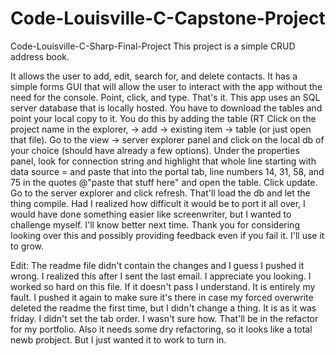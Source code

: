 # Code-Louisville-C-Capstone-Project

Code-Louisville-C-Sharp-Final-Project
This project is a simple CRUD address book.

It allows the user to add, edit, search for, and delete contacts. It has a simple forms GUI that will allow the user to interact with the app without the need for the console. Point, click, and type. That's it. This app uses an SQL server database that is locally hosted. You have to download the tables and point your local copy to it. You do this by adding the table (RT Click on the project name in the explorer, -> add -> existing item -> table (or just open that file). Go to the view -> server explorer panel and click on the local db of your choice (should have already a few options). Under the properties panel, look for connection string and highlight that whole line starting with data source = and paste that into the portal tab, line numbers 14, 31, 58, and 75 in the quotes @"paste that stuff here" and open the table. Click update. Go to the server explorer and click refresh. That'll load the db and let the thing compile. Had I realized how difficult it would be to port it all over, I would have done something easier like screenwriter, but I wanted to challenge myself. I'll know better next time. Thank you for considering looking over this and possibly providing feedback even if you fail it. I'll use it to grow.

Edit: The readme file didn't contain the changes and I guess I pushed it wrong. I realized this after I sent the last email. I appreciate you looking. I worked so hard on this file. If it doesn't pass I understand. It is entirely my fault. I pushed it again to make sure it's there in case my forced overwrite deleted the readme the first time, but I didn't change a thing. It is as it was friday. I didn't set the tab order. I wasn't sure how. That'll be in the refactor for my portfolio. Also it needs some dry refactoring, so it looks like a total newb probject. But I just wanted it to work to turn in.

